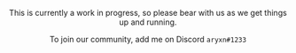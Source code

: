 <div align="center">

This is currently a work in progress, so please bear with us as we get things up and running.

To join our community, add me on Discord `aryxn#1233`

</div>
